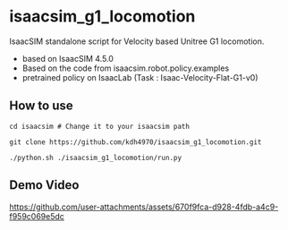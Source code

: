 # isaacsim_g1_locomotion

IsaacSIM standalone script for Velocity based Unitree G1 locomotion.  

* based on IsaacSIM 4.5.0
* Based on the code from isaacsim.robot.policy.examples
* pretrained policy on IsaacLab (Task : Isaac-Velocity-Flat-G1-v0)

## How to use  

```
cd isaacsim # Change it to your isaacsim path

git clone https://github.com/kdh4970/isaacsim_g1_locomotion.git

./python.sh ./isaacsim_g1_locomotion/run.py
```

## Demo Video


https://github.com/user-attachments/assets/670f9fca-d928-4fdb-a4c9-f959c069e5dc

